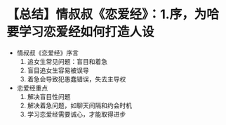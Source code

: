 # 【总结】情叔叔《恋爱经》：1.序，为哈要学习恋爱经如何打造人设

-   情叔叔《恋爱经》序言
    1.  追女生常见问题：盲目和着急
    2.  盲目追女生容易被误导
    3.  着急会导致犯愚蠢错误，失去主导权
-   恋爱经重点
    1.  解决盲目性问题
    2.  解决着急问题，如聊天间隔和约会时机
    3.  学习恋爱经需要诚心，才能取得进步